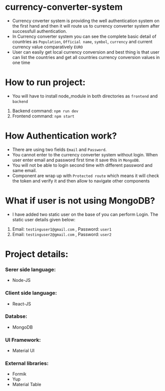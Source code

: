 # currency-converter-system
- Currency cnverter system is providing the well authentication system on the first hand and then it will route us to currency converter system after successfull authentication.
- In Currency converter system you can see the complete basic detail of countries as `Population`, `Official name`, `symbol`, `currency` and current currency value comparatively `EURO`
- User can easily get local currency conversion and best thing is that user can list the countries and get all countries currency conversion values in one time
# How to run project:
- You will have to install node_module in both directories as `frontend` and `backend`
1. Backend command: `npm run dev`
2. Frontend command: `npm start`

# How Authentication work?
- There are using two fields `Email` and `Password`. 
- You cannot enter to the currency converter system without login. When user enter email and password first time it save this in `MongoDB`. 
- You will not be able to login second time with different password and same email.
- Component are wrap up with `Protected route` which means it will check the token and verify it and then allow to navigate other components

# What if user is not using MongoDB?
- I have added two static user on the base of you can perform Login. The static user details given below:
1. Email: `testinguser1@gmail.com` , Password: `user1`
2. Email: `testinguser2@gmail.com` , Password: `user2`

# Project details:
### Serer side language:
- Node-JS

### Client side language:
- React-JS

### Databse:
- MongoDB

### UI Framework:
- Material UI

### External libraries:
- Formik
- Yup
- Material Table
